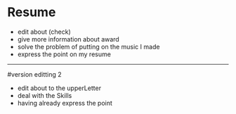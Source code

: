 # Resume

*   edit about (check)
*   give more information about award 
*   solve the problem of putting on the music I made
*   express the point on my resume
***
#version editting 2
*   edit about to the upperLetter
*   deal with the Skills
*   having already express the point


